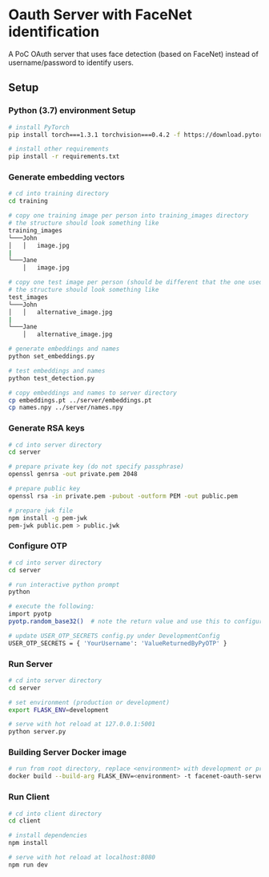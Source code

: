 # Oauth Server with FaceNet identification

A PoC OAuth server that uses face detection (based on FaceNet) instead of username/password to identify users.

## Setup

### Python (3.7) environment Setup

``` bash
# install PyTorch
pip install torch===1.3.1 torchvision===0.4.2 -f https://download.pytorch.org/whl/torch_stable.html

# install other requirements
pip install -r requirements.txt
```

### Generate embedding vectors
``` bash
# cd into training directory
cd training

# copy one training image per person into training_images directory
# the structure should look something like
training_images
└───John
│   │   image.jpg
|
└───Jane
    │   image.jpg

# copy one test image per person (should be different that the one used for training) into test_images directory
# the structure should look something like
test_images
└───John
│   │   alternative_image.jpg
|
└───Jane
    │   alternative_image.jpg    

# generate embeddings and names
python set_embeddings.py

# test embeddings and names
python test_detection.py

# copy embeddings and names to server directory
cp embeddings.pt ../server/embeddings.pt
cp names.npy ../server/names.npy
```

### Generate RSA keys
``` bash
# cd into server directory
cd server

# prepare private key (do not specify passphrase)
openssl genrsa -out private.pem 2048

# prepare public key
openssl rsa -in private.pem -pubout -outform PEM -out public.pem

# prepare jwk file
npm install -g pem-jwk
pem-jwk public.pem > public.jwk
```

### Configure OTP
``` bash
# cd into server directory
cd server

# run interactive python prompt
python

# execute the following:
import pyotp
pyotp.random_base32()  # note the return value and use this to configure your authenticator App

# update USER_OTP_SECRETS config.py under DevelopmentConfig
USER_OTP_SECRETS = { 'YourUsername': 'ValueReturnedByPyOTP' }
```

### Run Server
``` bash
# cd into server directory
cd server

# set environment (production or development)
export FLASK_ENV=development

# serve with hot reload at 127.0.0.1:5001
python server.py
```

### Building Server Docker image
``` bash
# run from root directory, replace <environment> with development or production
docker build --build-arg FLASK_ENV=<environment> -t facenet-oauth-server -f server/Dockerfile .
```

### Run Client

``` bash
# cd into client directory
cd client

# install dependencies
npm install

# serve with hot reload at localhost:8080
npm run dev
```
